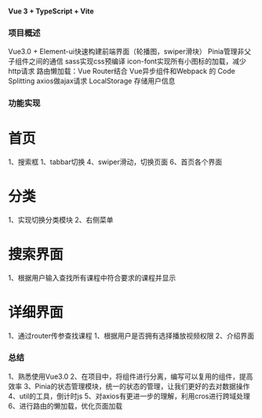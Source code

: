 #### Vue 3 + TypeScript + Vite

### 项目概述
Vue3.0 + Element-ui快速构建前端界面（轮播图，swiper滑块） 
Pinia管理非父子组件之间的通信
sass实现css预编译
icon-font实现所有小图标的加载，减少http请求 
路由懒加载：Vue Router结合 Vue异步组件和Webpack 的 Code Splitting
axios做ajax请求
LocalStorage 存储用户信息

### 功能实现
# 首页
1、搜索框
1、tabbar切换
4、swiper滑动，切换页面
6、首页各个界面
# 分类
1、实现切换分类模块
2、右侧菜单
# 搜索界面
1、根据用户输入查找所有课程中符合要求的课程并显示
# 详细界面
1、通过router传参查找课程
1、根据用户是否拥有选择播放视频权限
2、介绍界面
### 总结
1、熟悉使用Vue3.0
2、在项目中，将组件进行分离，编写可以复用的组件，提高效率
3、Pinia的状态管理模块，统一的状态的管理，让我们更好的去对数据操作
4、util的工具，倒计时js
5、对axios有更进一步的理解，利用cros进行跨域处理
6、进行路由的懒加载，优化页面加载

